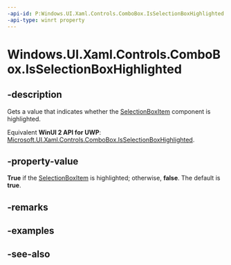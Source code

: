 ```yaml
---
-api-id: P:Windows.UI.Xaml.Controls.ComboBox.IsSelectionBoxHighlighted
-api-type: winrt property
---
```


<!-- Property syntax
public bool IsSelectionBoxHighlighted { get; }
-->

# Windows.UI.Xaml.Controls.ComboBox.IsSelectionBoxHighlighted

## -description
Gets a value that indicates whether the [SelectionBoxItem](combobox_selectionboxitem.md) component is highlighted.

Equivalent **WinUI 2 API for UWP**: [Microsoft.UI.Xaml.Controls.ComboBox.IsSelectionBoxHighlighted](/windows/winui/api/microsoft.ui.xaml.controls.combobox.isselectionboxhighlighted).

## -property-value
**True** if the [SelectionBoxItem](combobox_selectionboxitem.md) is highlighted; otherwise, **false**. The default is **true**.

## -remarks

## -examples

## -see-also
